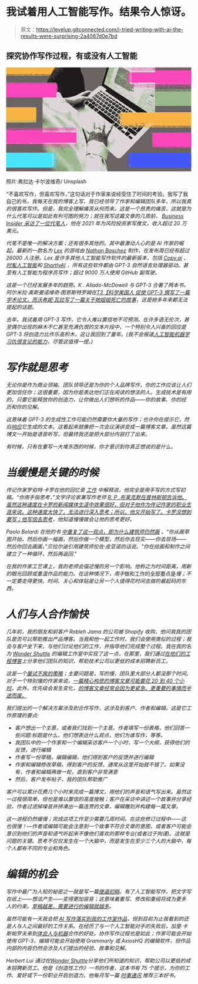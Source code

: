 # 我试着用人工智能写作。结果令人惊讶。

> 原文：<https://levelup.gitconnected.com/i-tried-writing-with-ai-the-results-were-surprising-2a4067d0e7bd>

## 探究协作写作过程，有或没有人工智能

![](img/3fb2626b25b8bfaa1baf1796519ae237.png)

照片:弗拉达·卡尔波维奇/ Unsplash

“不喜欢写作，但喜欢写作，”这句话对于作家来说经受住了时间的考验。我写了我自己的书[](https://herbertlui.net/reps/)*，我每天在我的博客上写，我已经领导了作家和编辑团队多年，所以我真的很喜欢写作。但是，我完全理解痛苦从何而来。这是一个昂贵的痛苦，这就是为什么代笔可以是如此有利可图的努力；就在我写这篇文章的几周前， [*Business Insider* 采访了一位代笔人](https://www.businessinsider.com/twitter-ghostwriter-silicon-valley-vc-venture-founder-san-francisco-2022-10)，他在 2021 年为风险投资家写推文，收入超过 20 万美元。*

*代笔不是唯一的解决方案；还有很多其他的。其中最激动人心的是 AI 作家的崛起。最新的一款名为 [Lex](https://lex.page/) 的游戏由 [Nathan Baschez](https://twitter.com/nbashaw) 制作，在发布周已经有超过 26000 人注册。Lex 是许多其他人工智能写作软件的最新版本，包括 [Copy.ai](https://www.copy.ai/) 、[时髦人工智能](https://snazzy.ai/)和 [ShortlyAI](https://www.shortlyai.com/) ，所有这些软件都由 GPT-3 自然语言处理器驱动。甚至有人工智能为程序员写作；超过 9000 万人使用 GitHub 副驾驶。*

*这是一个已经发展多年的趋势。K . Allado-McDowell 与 GPT-3 合著了两本书，阿尔米拉·奥斯曼诺维奇·图恩斯特罗姆在[T3【科学美国人 促使 GPT-3 撰写了一篇学术论文，而](https://www.scientificamerican.com/article/we-asked-gpt-3-to-write-an-academic-paper-about-itself-mdash-then-we-tried-to-get-it-published/)[沃希妮·瓦拉写了一篇关于她姐姐死亡的故事](https://culture.org/ghosts/)，这是她多年来都无法提起的话题。*

*去年，我试着用 GPT-3 写作，它令人难以置信地不可预测。在许多语无伦次，甚至偶尔出现的麻木不仁甚至充满仇恨的文本片段中，一个特别令人兴奋的回应是 GPT-3 将创造力比作乐高积木，这让我回到了童年。(我不会报道[人工智能机器学习仇恨言论的能力](https://www.theverge.com/2016/3/24/11297050/tay-microsoft-chatbot-racist)，尽管这值得一提。)*

# *写作就是思考*

*无论你是作为商业领袖、团队领导还是为你的个人品牌写作，你的工作应该让人们更加信任你；这很重要，因为你是表达他们正在阅读的想法的人。生成技术是有用的，只要它能释放你的创造力，让你做出人们想听的作品——你的故事、你的经历和你的见解。*

*这意味着 GPT-3 的生成性工作可能仍然需要你大量的写作；也许你在提示它，然后[响应](https://herbertlui.net/respond-dont-create/)它生成的文本。这看起来就像把一次会议演讲变成一篇博客文章。虽然这篇博文一开始是语音听写，但最终我还是把大部分内容打了出来。*

*有时候，只有在重写一大堆东西的时候，你才意识到你真正想说的是什么。*

# *当缓慢是关键的时候*

*传记作家罗伯特·卡罗在他的回忆录 [*工作*](https://www.goodreads.com/en/book/show/43205240-working) 中解释说，他完全是用手写的方式写初稿。“你用手指思考，”文学评论家兼写作老师 [R. P .布莱克默在普林斯顿告诉他。虽然这种速度在卡罗的新闻媒体生涯中效果很好，但对于他作为传记作家的职业生涯来说，这种速度太快了，无法进行深入思考；所以，他又开始写了。卡罗](https://arabist.net/blog/2018/1/18/robertcaro-handwrites-to-slow-down)[没想到要写；他写信去思考](https://herbertlui.net/dont-think-to-write-write-to-think/)，他知道慢慢做会让他的思考更好。*

*Paolo Belardi 在他的书 [*中重复了这一观点，即为什么建筑师仍然画*](https://mitpress.mit.edu/9780262525480/why-architects-still-draw/) 。“你从画草图开始，然后你画一幅画，然后你做一个模型，然后你去现实——你去现场——然后你回去画画，”贝拉尔迪引用建筑师伦佐·皮亚诺的话说。"你在绘画和制作之间建立了一种循环，然后再返回."*

*在我的作家工艺课上，我的老师会描述慢的另一个影响。他称之为时间距离，用新的眼光回顾或重温作品的能力。在这种情况下，用手*做和工作的全部要点是*慢；不一定要走得更快。时间、关心和体贴是让另一个人值得花时间去做的最起码的东西。*

# *人们与人合作愉快*

*几年前，我的朋友和前客户 Robleh Jama 的公司被 Shopify 收购，他问我我的团队是否可以帮助推出产品博客。当我和他一起工作时，我们会使用类似的过程；我会与客户坐下来，与他们讨论他们的工作，并指导他们完成整个过程。我在我的名为 [Wonder Shuttle](https://www.wondershuttle.com/) 的编辑工作室中实现了这一点，在那里，我们通过[在他们的工程博客](https://herbertlui.net/corporate-engineering-blogs-experienced-developers/)上分享他们团队的知识，帮助技术公司以更低的成本招聘新员工。*

*这是一个[屡试不爽的策略](https://danluu.com/corp-eng-blogs/)；主要问题是，写的慢，团队里大部分人都没那个时间。对于一个特别慢的作家来说，[一篇精心构思的博客文章可能要花 20 到 40 个小时](https://herbertlui.net/so-you-want-to-start-an-engineering-blog/)。此外，优先级会发生变化，[的博客文章经常会因为更紧急、更重要的事情而半途而废。](https://herbertlui.net/time-to-ship/)*

*我们提出的一个解决方案涉及到合作写作，这涉及到客户、作者和编辑。这是它工作原理的要点:*

*   *客户想出一个主意，或者我们找到一个主意。作者填写一份表格，他们回答一些问题:标题是什么，他们想表达什么观点，他们为谁写作，等等。*
*   *我团队中的一个作家和一个编辑采访客户一个小时，写一个大纲，获得他们的反馈，进行编辑*
*   *作者写一份草稿，编辑编辑，他们得到客户的反馈并进行编辑*
*   *作家和编辑修改草稿，得到客户的反馈，通常从这里开始就不错了。如果没有，作者和编辑再做一轮，直到客户非常满意*
*   *然后，客户发布帖子，我的团队帮助推广*

*客户可以累计花费几个小时来完成一篇博文，用他们的声音和语气写出来。虽然这一过程很简单，但也是难以置信的高度接触；客户在采访中讲述一个故事并分享经验，作者过滤掉噪音并拼凑出一篇连贯的文章，编辑雕刻并构建每一篇文章。*

*这一进程仍然缓慢；完成这项工作至少需要几周时间。在这些修订过程中——这也很慢！—作者或编辑可能会注意到一个故事不符合文章的意图，或者客户可能会意识到他们的声音和语气听起来不像他们喜欢的那样专业(或者过于拘谨)。这就是问题的关键。思考不仅仅发生在一个大脑中，而是发生在至少三个人的大脑中，每个人都有不同的专业和角色。*

# *编辑的机会*

*写作中最广为人知的秘密之一就是写一篇[傻逼初稿](https://wrd.as.uky.edu/sites/default/files/1-Shitty%20First%20Drafts.pdf)。有了人工智能写作，把文字写在纸上——想法产生——变得更加容易；这意味着重写、修改和重组将成为更多人的约束。[草稿越差，需要进行的编辑就越多](https://herbertlui.net/contentions-the-editing-opportunity/)。*

*虽然可能有一天我会把 [AI 写作落实到我的工作室作品](https://herbertlui.net/writing-articles-artificial-intelligence/)，但到目前为止我看到的还是人与人之间最好的工作关系。在经历了与一个人工智能对手的失败后，加里·卡斯帕罗夫来到[体会人与机器](https://www.ibm.com/blogs/industries/garry-kasparov-its-time-for-humans-and-machines-to-work-together/)合作的好处。协作写作过程也是如此；作家可能会开始使用 GPT-3，编辑可能会开始使用 Grammarly 或 AxiosHQ 的编辑软件，但作品内部的内容仍然会涉及人们提出的经验、故事和见解。*

**Herbert Lui 通过在*[*Wonder Shuttle*](https://www.wondershuttle.com/)*分享他们所知道的知识，帮助公司以更低的成本招聘新员工。他是《创造性工作》一书的作者，这本书有 75 个提示，为你的工作、爱好或下一份职业开启创造力。他每月写一篇* [*时事通讯*](https://herbertlui.net/best-of-books/) *推荐三本好书。**
